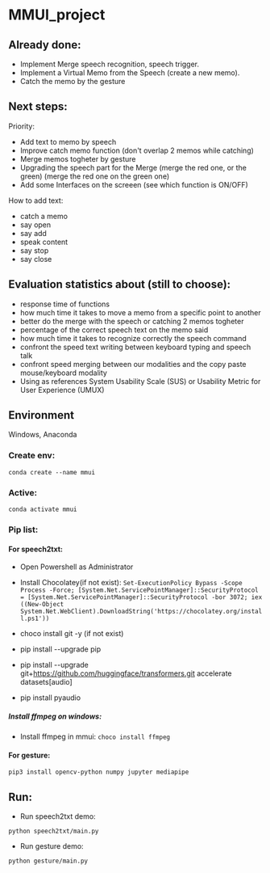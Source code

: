 # MMUI_project
## Already done:
- Implement Merge speech recognition, speech trigger.
- Implement a Virtual Memo from the Speech (create a new memo).
- Catch the memo by the gesture 

## Next steps:

Priority:
- Add text to memo by speech
- Improve catch memo function (don't overlap 2 memos while catching)
- Merge memos togheter by gesture
- Upgrading the speech part for the Merge (merge the red one, or the green) (merge the red one on the green one)
- Add some Interfaces on the screeen (see which function is ON/OFF)

How to add text:
- catch a memo
- say open
- say add
- speak content
- say stop
- say close

## Evaluation statistics about (still to choose):
- response time of functions
- how much time it takes to move a memo from a specific point to another
- better do the merge with the speech or catching 2 memos togheter
- percentage of the correct speech text on the memo said
- how much time it takes to recognize correctly the speech command
- confront the speed text writing between keyboard typing and speech talk
- confront speed merging between our modalities and the copy paste mouse/keyboard modality
- Using as references System Usability Scale (SUS) or Usability Metric for User Experience (UMUX)

## Environment

Windows, Anaconda

### Create env:

`conda create --name mmui`

### Active:

`conda activate mmui`

### Pip list:

#### For speech2txt:

- Open Powershell as Administrator

- Install Chocolatey(if not exist):
`Set-ExecutionPolicy Bypass -Scope Process -Force; [System.Net.ServicePointManager]::SecurityProtocol = [System.Net.ServicePointManager]::SecurityProtocol -bor 3072; iex ((New-Object System.Net.WebClient).DownloadString('https://chocolatey.org/install.ps1'))`

- choco install git -y (if not exist)

- pip install --upgrade pip

- pip install --upgrade git+https://github.com/huggingface/transformers.git accelerate datasets[audio]

- pip install pyaudio

##### Install ffmpeg on windows:

- Install ffmpeg in mmui:
`choco install ffmpeg`

#### For gesture:

`pip3 install opencv-python numpy jupyter mediapipe`

## Run:

- Run speech2txt demo:

`python speech2txt/main.py`

- Run gesture demo:

`python gesture/main.py`
